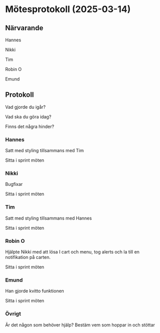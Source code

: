 # Mötesprotokoll (2025-03-14)

## Närvarande
Hannes

Nikki

Tim

Robin O

Emund

## Protokoll
Vad gjorde du igår?

Vad ska du göra idag?

Finns det några hinder?

### Hannes
Satt med styling tillsammans med Tim

Sitta i sprint möten

### Nikki
Bugfixar

Sitta i sprint möten

### Tim
Satt med styling tillsammans med Hannes

Sitta i sprint möten

### Robin O
Hjälpte Nikki med att lösa I cart och menu, tog alerts och la till en notifikation på carten.

Sitta i sprint möten

### Emund
Han gjorde kvitto funktionen

Sitta i sprint möten

### Övrigt
Är det någon som behöver hjälp? Bestäm vem som hoppar in och stöttar
